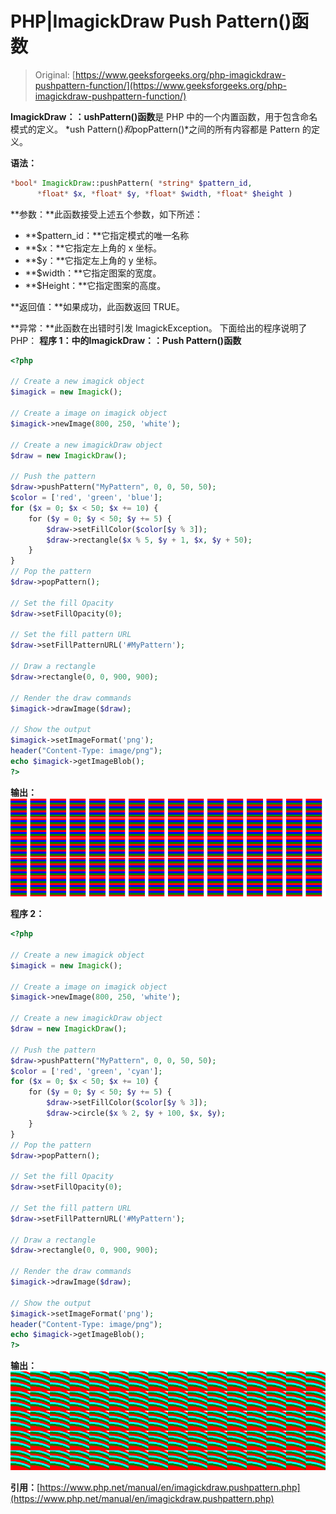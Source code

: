 # PHP|ImagickDraw Push Pattern()函数

> Original: [https://www.geeksforgeeks.org/php-imagickdraw-pushpattern-function/](https://www.geeksforgeeks.org/php-imagickdraw-pushpattern-function/)

**ImagickDraw：：ushPattern()函数**是 PHP 中的一个内置函数，用于包含命名模式的定义。 *ush Pattern()*和*popPattern()*之间的所有内容都是 Pattern 的定义。

**语法：**

```php
*bool* ImagickDraw::pushPattern( *string* $pattern_id, 
      *float* $x, *float* $y, *float* $width, *float* $height )
```

**参数：**此函数接受上述五个参数，如下所述：

*   **$pattern_id：**它指定模式的唯一名称
*   **$x：**它指定左上角的 x 坐标。
*   **$y：**它指定左上角的 y 坐标。
*   **$width：**它指定图案的宽度。
*   **$Height：**它指定图案的高度。

**返回值：**如果成功，此函数返回 TRUE。

**异常：**此函数在出错时引发 ImagickException。
下面给出的程序说明了 PHP：
**程序 1：**中的**ImagickDraw：：Push Pattern()函数**

```php
<?php

// Create a new imagick object
$imagick = new Imagick();

// Create a image on imagick object
$imagick->newImage(800, 250, 'white');

// Create a new imagickDraw object
$draw = new ImagickDraw();

// Push the pattern
$draw->pushPattern("MyPattern", 0, 0, 50, 50);
$color = ['red', 'green', 'blue'];
for ($x = 0; $x < 50; $x += 10) {
    for ($y = 0; $y < 50; $y += 5) {
        $draw->setFillColor($color[$y % 3]);
        $draw->rectangle($x % 5, $y + 1, $x, $y + 50);
    }
}
// Pop the pattern
$draw->popPattern();

// Set the fill Opacity
$draw->setFillOpacity(0);

// Set the fill pattern URL
$draw->setFillPatternURL('#MyPattern');

// Draw a rectangle
$draw->rectangle(0, 0, 900, 900);

// Render the draw commands
$imagick->drawImage($draw);

// Show the output
$imagick->setImageFormat('png');
header("Content-Type: image/png");
echo $imagick->getImageBlob();
?>
```

**输出：**
![](img/c39d84f1ba8571ee7f224c3eb2c72be6.png)

**程序 2：**

```php
<?php

// Create a new imagick object
$imagick = new Imagick();

// Create a image on imagick object
$imagick->newImage(800, 250, 'white');

// Create a new imagickDraw object
$draw = new ImagickDraw();

// Push the pattern
$draw->pushPattern("MyPattern", 0, 0, 50, 50);
$color = ['red', 'green', 'cyan'];
for ($x = 0; $x < 50; $x += 10) {
    for ($y = 0; $y < 50; $y += 5) {
        $draw->setFillColor($color[$y % 3]);
        $draw->circle($x % 2, $y + 100, $x, $y);
    }
}
// Pop the pattern
$draw->popPattern();

// Set the fill Opacity
$draw->setFillOpacity(0);

// Set the fill pattern URL
$draw->setFillPatternURL('#MyPattern');

// Draw a rectangle
$draw->rectangle(0, 0, 900, 900);

// Render the draw commands
$imagick->drawImage($draw);

// Show the output
$imagick->setImageFormat('png');
header("Content-Type: image/png");
echo $imagick->getImageBlob();
?>
```

**输出：**
![](img/63f224b4a4bb64daf3366e74402ed8ed.png)

**引用：**[https://www.php.net/manual/en/imagickdraw.pushpattern.php](https://www.php.net/manual/en/imagickdraw.pushpattern.php)